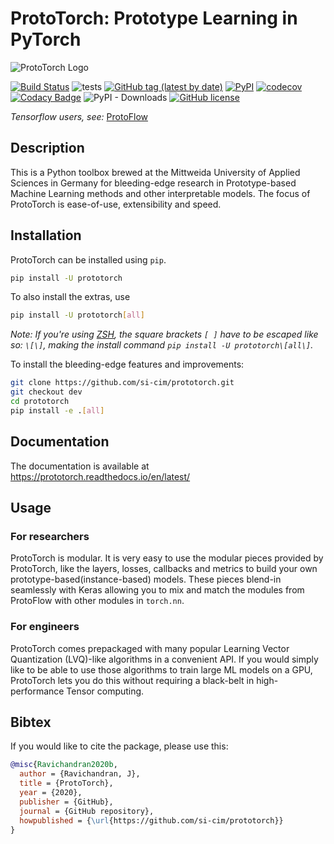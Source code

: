 # ProtoTorch: Prototype Learning in PyTorch

![ProtoTorch Logo](https://prototorch.readthedocs.io/en/latest/_static/horizontal-lockup.png)

[![Build Status](https://travis-ci.org/si-cim/prototorch.svg?branch=master)](https://travis-ci.org/si-cim/prototorch)
![tests](https://github.com/si-cim/prototorch/workflows/tests/badge.svg)
[![GitHub tag (latest by date)](https://img.shields.io/github/v/tag/si-cim/prototorch?color=yellow&label=version)](https://github.com/si-cim/prototorch/releases)
[![PyPI](https://img.shields.io/pypi/v/prototorch)](https://pypi.org/project/prototorch/)
[![codecov](https://codecov.io/gh/si-cim/prototorch/branch/master/graph/badge.svg)](https://codecov.io/gh/si-cim/prototorch)
[![Codacy Badge](https://api.codacy.com/project/badge/Grade/76273904bf9343f0a8b29cd8aca242e7)](https://www.codacy.com/gh/si-cim/prototorch?utm_source=github.com&amp;utm_medium=referral&amp;utm_content=si-cim/prototorch&amp;utm_campaign=Badge_Grade)
![PyPI - Downloads](https://img.shields.io/pypi/dm/prototorch?color=blue)
[![GitHub license](https://img.shields.io/github/license/si-cim/prototorch)](https://github.com/si-cim/prototorch/blob/master/LICENSE)

*Tensorflow users, see:* [ProtoFlow](https://github.com/si-cim/protoflow)

## Description

This is a Python toolbox brewed at the Mittweida University of Applied Sciences
in Germany for bleeding-edge research in Prototype-based Machine Learning
methods and other interpretable models. The focus of ProtoTorch is ease-of-use,
extensibility and speed.

## Installation

ProtoTorch can be installed using `pip`.
```bash
pip install -U prototorch
```
To also install the extras, use
```bash
pip install -U prototorch[all]
```

*Note: If you're using [ZSH](https://www.zsh.org/), the square brackets `[ ]`
have to be escaped like so: `\[\]`, making the install command `pip install -U
prototorch\[all\]`.*

To install the bleeding-edge features and improvements:
```bash
git clone https://github.com/si-cim/prototorch.git
git checkout dev
cd prototorch
pip install -e .[all]
```

## Documentation

The documentation is available at <https://prototorch.readthedocs.io/en/latest/>

## Usage

### For researchers
ProtoTorch is modular. It is very easy to use the modular pieces provided by
ProtoTorch, like the layers, losses, callbacks and metrics to build your own
prototype-based(instance-based) models. These pieces blend-in seamlessly with
Keras allowing you to mix and match the modules from ProtoFlow with other
modules in `torch.nn`.

### For engineers
ProtoTorch comes prepackaged with many popular Learning Vector Quantization
(LVQ)-like algorithms in a convenient API. If you would simply like to be able
to use those algorithms to train large ML models on a GPU, ProtoTorch lets you
do this without requiring a black-belt in high-performance Tensor computing.

## Bibtex

If you would like to cite the package, please use this:
```bibtex
@misc{Ravichandran2020b,
  author = {Ravichandran, J},
  title = {ProtoTorch},
  year = {2020},
  publisher = {GitHub},
  journal = {GitHub repository},
  howpublished = {\url{https://github.com/si-cim/prototorch}}
}

